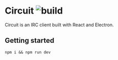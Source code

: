 # Circuit ![build](https://travis-ci.org/eivhyl/Circuit.svg?branch=develop)

Circuit is an IRC client built with React and Electron.

## Getting started

`npm i && npm run dev`
